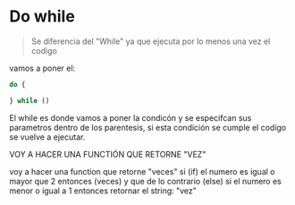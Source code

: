 # Do while

> Se diferencia del "While" ya que ejecuta por lo menos una vez el codigo 

vamos a poner el: 

```js
do { 

} while ()
```

El while es donde vamos a poner la condicón y se especifcan sus parametros dentro de los parentesis, si esta condición se cumple el codígo se vuelve a ejecutar. 



VOY A HACER UNA FUNCTIÓN QUE RETORNE "VEZ" 


voy a hacer una function que retorne "veces" si (if) el numero es igual o mayor que 2 entonces (veces) y que de lo contrario (else) si el numero es menor o igual a 1  entonces retornar el string: "vez"


